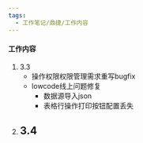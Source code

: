 ```yaml
---
tags:
  - 工作笔记/鼎捷/工作内容
---
```

#### 工作内容
1. 3.3
	- 操作权限权限管理需求重写bugfix
	- lowcode线上问题修复
		- 数据源导入json
		- 表格行操作打印按钮配置丢失
2. 3.4
	- 